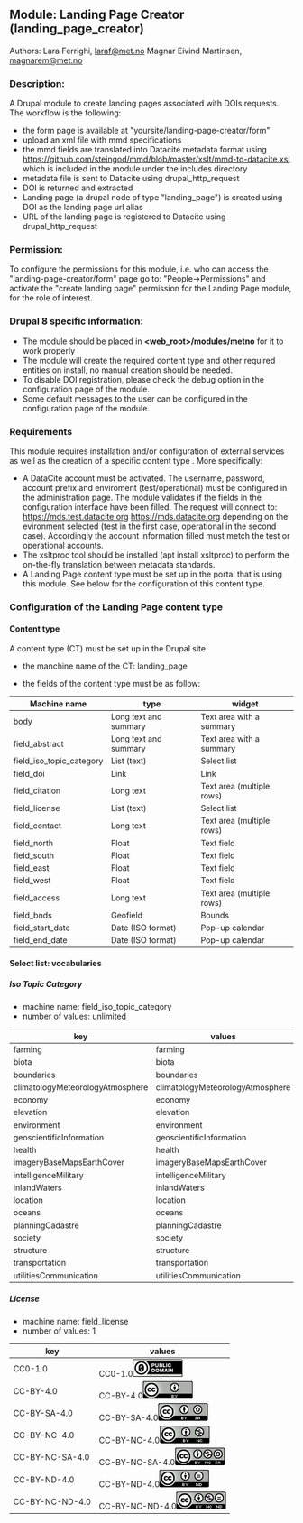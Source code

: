 ## Module: Landing Page Creator (landing_page_creator)

Authors: Lara Ferrighi, laraf@met.no
         Magnar Eivind Martinsen, magnarem@met.no



### Description:
A Drupal module to create landing pages associated with DOIs requests.
The workflow is the following:
- the form page is available at "yoursite/landing-page-creator/form"
- upload an xml file with mmd specifications
- the mmd fields are translated into Datacite metadata format using https://github.com/steingod/mmd/blob/master/xslt/mmd-to-datacite.xsl which is included in the module under the includes directory
- metadata file is sent to Datacite using drupal_http_request
- DOI is returned and extracted
- Landing page (a drupal node of type "landing_page") is created using DOI as the landing page url alias
- URL of the landing page is registered to Datacite using drupal_http_request

### Permission:
To configure the permissions for this module, i.e. who can access the "landing-page-creator/form" page go to: "People->Permissions" and activate the "create landing page" permission for the Landing Page module, for the role of interest.

### Drupal 8 specific information:
- The module should be placed in **<web_root>/modules/metno** for it to work properly
- The module will create the required content type and other required entities on install, no manual creation should be needed.
- To disable DOI registration, please check the debug option in the configuration page of the module.
- Some default messages to the user can be configured in the configuration page of the module.

### Requirements

This module requires installation and/or configuration of external services as well as the creation of a specific content type . More specifically:   

* A DataCite account must be activated. The username, password, account prefix and enviroment (test/operational) must be configured in the administration page. The module validates if the fields in the configuration interface have been filled. The request will connect to:
https://mds.test.datacite.org
https://mds.datacite.org
depending on the evironment selected (test in the first case, operational in the second case). Accordingly the account information filled must metch the test or operational accounts.  
* The xsltproc tool should be installed (apt install xsltproc) to perform the on-the-fly translation between metadata standards.
* A Landing Page content type must be set up in the portal that is using this module. See below for the configuration of this content type.

### Configuration of the Landing Page content type

#### Content type

A content type (CT) must be set up in the Drupal site.
- the manchine name of the CT: landing_page

- the fields of the content type must be as follow:

|Machine name| type | widget |
|---         |---   |---     |
|body                    |Long text and summary |Text area with a summary  |
|field_abstract          |Long text and summary |Text area with a summary  |
|field_iso_topic_category|List (text)           |Select list               |
|field_doi               |Link                  |Link                      |
|field_citation          |Long text             |Text area (multiple rows) |
|field_license           |List (text)           |Select list               |
|field_contact           |Long text             |Text area (multiple rows) |
|field_north             |Float                 |Text field                |
|field_south             |Float                 |Text field                |
|field_east              |Float                 |Text field                |
|field_west              |Float                 |Text field                |
|field_access            |Long text             |Text area (multiple rows) |
|field_bnds              |Geofield              |Bounds                    |
|field_start_date        |Date (ISO format)     |Pop-up calendar           |
|field_end_date          |Date (ISO format)     |Pop-up calendar           |


#### Select list: vocabularies

##### Iso Topic Category

- machine name: field_iso_topic_category
- number of values: unlimited

| key | values
| --- | ---
|farming| farming
|biota|biota
|boundaries|boundaries
|climatologyMeteorologyAtmosphere|climatologyMeteorologyAtmosphere
|economy|economy
|elevation|elevation
|environment|environment
|geoscientificInformation|geoscientificInformation
|health |health
|imageryBaseMapsEarthCover|imageryBaseMapsEarthCover
|intelligenceMilitary|intelligenceMilitary
|inlandWaters|inlandWaters
|location|location
|oceans|oceans
|planningCadastre|planningCadastre
|society|society
|structure|structure
|transportation|transportation
|utilitiesCommunication|utilitiesCommunication

##### License

- machine name: field_license
- number of values: 1

| key | values
| --- | ---
|CC0-1.0|<span class="license-name">CC0-1.0</span><a href="http://spdx.org/licenses/CC0-1.0 "><img src="icons/CC0.png" ></a>
|CC-BY-4.0|<span class="license-name">CC-BY-4.0</span><a href="http://spdx.org/licenses/CC-BY-4.0"><img src="icons/CCBY.png" ></a>
|CC-BY-SA-4.0|<span class="license-name">CC-BY-SA-4.0</span><a href="http://spdx.org/licenses/CC-BY-SA-4.0"><img src="icons/CCBYSA.png" ></a>
|CC-BY-NC-4.0|<span class="license-name">CC-BY-NC-4.0</span><a href="http://spdx.org/licenses/CC-BY-NC-4.0"><img src="icons/CCBYNC.png" ></a>
|CC-BY-NC-SA-4.0| <span class="license-name">CC-BY-NC-SA-4.0</span><a href="http://spdx.org/licenses/CC-BY-NC-SA-4.0"><img src="icons/CCBYNCSA.png" ></a>
|CC-BY-ND-4.0|<span class="license-name">CC-BY-ND-4.0</span><a href="http://spdx.org/licenses/CC-BY-ND-4.0"><img src="icons/CCBYND.png" ></a>
|CC-BY-NC-ND-4.0| <span class="license-name">CC-BY-NC-ND-4.0</span><a href="http://spdx.org/licenses/CC-BY-NC-ND-4.0"><img src="icons/CCBYNCND.png" ></a>
